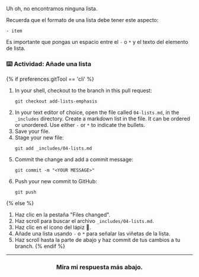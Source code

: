 Uh oh, no encontramos ninguna lista.

Recuerda que el formato de una lista debe tener este aspecto:

`- item`

Es importante que pongas un espacio entre el `-` o `*` y el texto del elemento de lista.

### :keyboard: Actividad: Añade una lista

{% if preferences.gitTool == 'cli' %}
1. In your shell, checkout to the branch in this pull request:
      ```shell
      git checkout add-lists-emphasis
      ```
1. In your text editor of choice, open the file called `04-lists.md`, in the `_includes` directory. Create a markdown list in the file. It can be ordered or unordered. Use either `-` or `*` to indicate the bullets.
1. Save your file.
1. Stage your new file:
      ```shell
      git add _includes/04-lists.md
      ```
1. Commit the change and add a commit message:
      ```shell
      git commit -m "<YOUR MESSAGE>"
      ```
1. Push your new commit to GitHub:
      ```shell
      git push
      ```
{% else %}
1. Haz clic en la pestaña "Files changed".
1. Haz scroll para buscar el archivo `_includes/04-lists.md`.
1. Haz clic en el icono del lápiz :pencil:.
1. Añade una lista usando `-` o `*` para señalar las viñetas de la lista.
1. Haz scroll hasta la parte de abajo y haz commit de tus cambios a tu branch.
{% endif %}



<!-- If you would like assistance troubleshooting, create a post on the [GitHub Community]({{ communityBoard }}) board. You might also want to search for your issue to see if other people have resolved it in the past. -->

<hr>
<h3 align="center">Mira mi respuesta más abajo.</h3>
